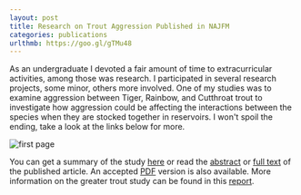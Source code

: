 ```yaml
---
layout: post
title: Research on Trout Aggression Published in NAJFM
categories: publications
urlthmb: https://goo.gl/gTMu48
---
```


As an undergraduate I devoted a fair amount of time to extracurricular activities, among those was research. 
I participated in several research projects, some minor, others more involved. 
One of my studies was to examine aggression between Tiger, Rainbow, and Cutthroat trout to investigate how aggression could be affecting the interactions between the species when they are stocked together in reservoirs. 
I won't spoil the ending, take a look at the links below for more.

![first page](https://goo.gl/gTMu48)

You can get a summary of the study [here](http://khafen74.github.io) or read the [abstract](http://www.tandfonline.com/doi/abs/10.1080/02755947.2015.1017126) or [full text](http://www.tandfonline.com/doi/pdf/10.1080/02755947.2015.1017126) of the published article.
An accepted [PDF](https://www.researchgate.net/publication/277720383_Agonistic_Behavior_among_Three_Stocked_Trout_Species) version is also available.
More information on the greater trout study can be found in this [report](http://www.usu.edu/fel/research/scofield-reservoir/USUBudy_2013ComplRept_Scofield_2April2014.pdf).